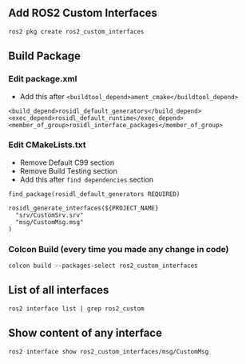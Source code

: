 ## Add ROS2 Custom Interfaces

```
ros2 pkg create ros2_custom_interfaces
```

## Build Package

### Edit package.xml

- Add this after `<buildtool_depend>ament_cmake</buildtool_depend>`
```
<build_depend>rosidl_default_generators</build_depend>
<exec_depend>rosidl_default_runtime</exec_depend>
<member_of_group>rosidl_interface_packages</member_of_group>
```

### Edit CMakeLists.txt

- Remove Default C99 section
- Remove Build Testing section
- Add this after `find dependencies` section
```
find_package(rosidl_default_generators REQUIRED)

rosidl_generate_interfaces(${PROJECT_NAME}
  "srv/CustomSrv.srv"
  "msg/CustomMsg.msg"
)
```

### Colcon Build (every time you made any change in code)

```
colcon build --packages-select ros2_custom_interfaces
```

## List of all interfaces

```
ros2 interface list | grep ros2_custom
```

## Show content of any interface

```
ros2 interface show ros2_custom_interfaces/msg/CustomMsg
```